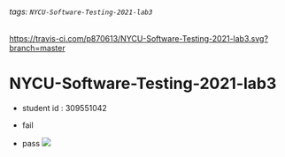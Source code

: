 ###### tags: `NYCU-Software-Testing-2021-lab3`

https://travis-ci.com/p870613/NYCU-Software-Testing-2021-lab3.svg?branch=master

# NYCU-Software-Testing-2021-lab3
- student id : 309551042

- fail
- pass
    ![](https://i.imgur.com/xrPFm6x.png)
